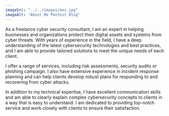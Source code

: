 ```yaml
---
imageSrc: "../../images/moi.jpg"
imageAlt: "About Me Pentest Blog"
---
```


As a freelance cyber security consultant, I am an expert in helping businesses and organizations protect their digital assets and systems from cyber threats. With years of experience in the field, I have a deep understanding of the latest cybersecurity technologies and best practices, and I am able to provide tailored solutions to meet the unique needs of each client.

I offer a range of services, including risk assessments, security audits or phishing campaign. I also have extensive experience in incident response planning and can help clients develop robust plans for responding to and recovering from cyber attacks.

In addition to my technical expertise, I have excellent communication skills and am able to clearly explain complex cybersecurity concepts to clients in a way that is easy to understand. I am dedicated to providing top-notch service and work closely with clients to ensure their satisfaction.
